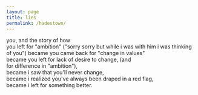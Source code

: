 ```yaml
---
layout: page
title: lies
permalink: /hadestown/
---
```


you, and the story of how  
you left for "ambition" ("sorry sorry but while i was with him i was thinking of you")
became you came back for "change in values"  
became you left for lack of desire to change, (and  
for difference in "ambition"),  
became i saw that you'll never change,  
became i realized you've always been draped in a red flag,  
became i left for something better.  
